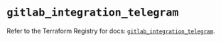 # `gitlab_integration_telegram`

Refer to the Terraform Registry for docs: [`gitlab_integration_telegram`](https://registry.terraform.io/providers/gitlabhq/gitlab/17.5.0/docs/resources/integration_telegram).
